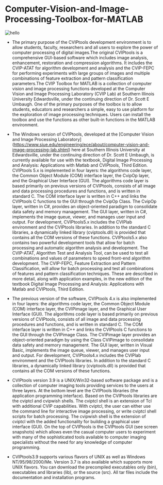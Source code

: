 # Computer-Vision-and-Image-Processing-Toolbox-for-MATLAB
![hello](https://user-images.githubusercontent.com/53453731/91340649-f7b5f400-e79d-11ea-9ffb-9fa647607451.png)

* The primary purpose of the CVIPtools development environment is to allow students, faculty, researchers and all users to explore the power of computer processing of digital images.The original CVIPtools is a comprehensive GUI-based software which includes image analysis, enhancement, restoration and compression algorithms. It includes the CVIP-ATAT for algorithm development and analysis and the CVIP-FEPC for performing experiments with large groups of images and multiple combinations of feature extraction and pattern classification parameters.The CVIP Toolbox for MATLAB is a collection of computer vision and image processing functions developed at the Computer Vision and Image Processing Laboratory (CVIP Lab) at Southern Illinois University Edwardsville, under the continuing direction of Dr. Scott E Umbaugh. One of the primary purposes of the toolbox is to allow students, educators and researchers a simple, easy to use platform for the exploration of image processing techniques. Users can install the toolbox and use the functions as other built-in functions in the MATLAB environment.

* The Windows version of CVIPtools, developed at the [Computer Vision and Image Processing Laboratory] (https://www.siue.edu/engineering/ece/about/computer-vision-and-image-processing-lab.shtml) here at Southern Illinois University at Edwardsville, under the continuing direction of Dr. Scott E Umbaugh, is currently available for use with the textbook, Digital Image Processing and Analysis: Applications with Matlab and CVIPtools, Third Edition. CVIPtools 5.x is implemented in four layers: the algorithms code layer, the Common Object Module (COM) interface layer, the CvipOp layer, and the Graphical User Interface (GUI). The algorithms code layer is based primarily on previous versions of CVIPtools, consists of all image and data processing procedures and functions, and is written in standard C. The COM interface layer is written in C++ and links the CVIPtools C functions to the GUI through the CvipOp Class. The CvipOp layer, written in C#, provides an object-oriented paradigm to consolidate data safety and memory management. The GUI layer, written in C#, implements the image queue, viewer, and manages user input and output. For development, CVIPtools5.x includes the CVIPlab environment and the CVIPtools libraries. In addition to the standard C libraries, a dynamically linked library (cviptools.dll) is provided that contains all the COM versions of these functions. CVIPtools5.x also contains two powerful development tools that allow for batch processing and automatic algorithm analysis and development. The CVIP-ATAT, Algorithm Test and Analysis Tool, can be used to test all combinations and values of parameters to speed front-end algorithm development. The CVIP-FEPC, Feature Extraction and Pattern Classification, will allow for batch processing and test all combinations of features and pattern classification techniques. These are described in more detail, along with application examples, in the new edition of the textbook Digital Image Processing and Analysis: Applications with Matlab and CVIPtools, Third Edition.

* The previous version of the software, CVIPtools 4.x is also implemented in four layers: the algorithms code layer, the Common Object Module (COM) interface layer, the CVIPimage layer, and the Graphical User Interface (GUI). The algorithms code layer is based primarily on previous versions of CVIPtools, consists of all image and data processing procedures and functions, and is written in standard C. The COM interface layer is written in C++ and links the CVIPtools C functions to the GUI through the CVIPimage Class. The CVIPimage layer provides an object-oriented paradigm by using the Class CVIPimage to consolidate data safety and memory management. The GUI layer, written in Visual Basic, implements the image queue, viewer, and manages user input and output. For development, CVIPtools4.x includes the CVIPlab environment and the CVIPtools libraries. In addition to the standard C libraries, a dynamically linked library (cviptools.dll) is provided that contains all the COM versions of these functions.

* CVIPtools version 3.9 is a UNIX/Win32-based software package and is a collection of computer imaging tools providing services to the users at three layers. At the bottom level are the CVIPtools libraries (the application programming interface). Based on the CVIPtools libraries are the cviptcl and cvipwish shells. The cviptcl shell is an extension of Tcl with additional CVIP capabilities. With cviptcl, the user can either use the command line for interactive image processing, or write cviptcl shell scripts for batch processing. The cvipwish shell is the extension of cviptcl with the added functionality for building a graphical user interface (GUI). On the top of CVIPtools is the CVIPtools GUI (see screen snapshots) which allows even the casual computer users to experiment with many of the sophisticated tools available to computer imaging specialists without the need for any knowledge of computer programming.

* CVIPtools3.9 supports various flavors of UNIX as well as Windows NT/95/98/2000/Me. Version 3.7 is also available which supports more UNIX flavors. You can download the precompiled executables only (bin), executables and libraries (lib), or the source (src). All tar files include the documentation and installation programs.
